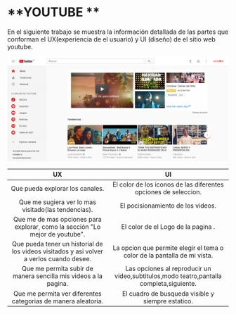 # **YOUTUBE **
En el siguiente trabajo se muestra la información detallada de las partes que conforman el UX(experiencia de el usuario) y UI (diseño) de el sitio web youtube.  

![Imagen Youtube](assets/image/youtube.png)  

| UX            | UI            |
|:-------------:|:-------------:|
| Que pueda explorar los canales.   | El color de los iconos de las diferentes opciones de seleccion.|
| Que me sugiera ver lo mas visitado(las tendencias).      | El pocisionamiento de los videos.     |
| Que me de mas opciones para explorar, como la sección "Lo mejor de youtube". | El color de el Logo de la pagina .      |
| Que pueda tener un historial de los videos visitados y asi volver a verlos cuando desee. | La opcion que permite elegir el tema o color de la pantalla de mi vista.     |
| Que me permita subir de manera sencilla mis videos a la pagina. | Las opciones al reproducir un video,subtitulos,modo teatro,pantalla completa,siguiente.     |
| Que me permita ver diferentes categorias de manera aleatoria. | El cuadro de busqueda visible y siempre estatico.     |
